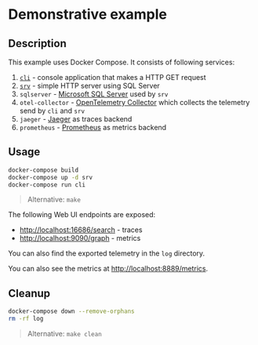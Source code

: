 # Demonstrative example

## Description

This example uses Docker Compose.
It consists of following services:

1. [`cli`](cli) - console application that makes a HTTP GET request
2. [`srv`](srv) - simple HTTP server using SQL Server
3. `sqlserver` - [Microsoft SQL Server](https://hub.docker.com/_/microsoft-mssql-server)
   used by `srv`
4. `otel-collector` - [OpenTelemetry Collector](https://opentelemetry.io/docs/collector/)
   which collects the telemetry send by `cli` and `srv`
5. `jaeger` - [Jaeger](https://www.jaegertracing.io/) as traces backend
6. `prometheus` - [Prometheus](https://prometheus.io/) as metrics backend

## Usage

```sh
docker-compose build
docker-compose up -d srv
docker-compose run cli
```

> Alternative: `make`

The following Web UI endpoints are exposed:

- <http://localhost:16686/search> - traces
- <http://localhost:9090/graph> - metrics

You can also find the exported telemetry in the `log` directory.

You can also see the metrics at <http://localhost:8889/metrics>.

## Cleanup

```sh
docker-compose down --remove-orphans
rm -rf log
```

> Alternative: `make clean`
